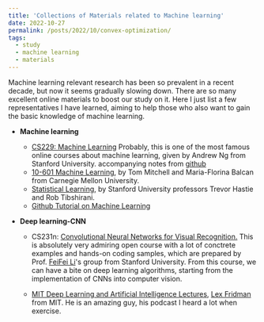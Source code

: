 ```yaml
---
title: 'Collections of Materials related to Machine learning'
date: 2022-10-27
permalink: /posts/2022/10/convex-optimization/
tags:
  - study
  - machine learning
  - materials
---
```


Machine learning relevant research has been so prevalent in a recent decade, but now it seems gradually slowing down. There are so many excellent online materials to boost our study on it. Here I just list a few representatives I have learned, aiming to help those who also want to gain the basic knowledge of machine learning.


* **Machine learning**
  - [CS229: Machine Learning](https://cs229.stanford.edu/)
Probably, this is one of the most famous online courses about machine learning, given by Andrew Ng from Stanford University. accompanying notes from [github](https://github.com/ashishpatel26/Andrew-NG-Notes)
  - [10-601 Machine Learning](http://www.cs.cmu.edu/~ninamf/courses/601sp15/lectures.shtml), by Tom Mitchell and Maria-Florina Balcan from Carnegie Mellon University.
  - [Statistical Learning](https://hastie.su.domains/lectures.htm), by Stanford University professors Trevor Hastie and Rob Tibshirani.
  - [Github Tutorial on Machine Learning](https://github.com/Mikoto10032/DeepLearning)

* **Deep learning-CNN**
  - CS231n: [Convolutional Neural Networks for Visual Recognition.](https://cs231n.github.io/)
This is absolutely very admiring open course with a lot of conctrete examples and hands-on coding samples, which are prepared by Prof. [FeiFei Li](https://profiles.stanford.edu/fei-fei-li)'s group from Stanford University. From this course, we can have a bite on deep learning algorithms, starting from the implementation of CNNs into computer vision.

  - [MIT Deep Learning and Artificial Intelligence Lectures](https://deeplearning.mit.edu/), [Lex Fridman](https://lexfridman.com/) from MIT. He is an amazing guy, his podcast I heard a lot when exercise.

